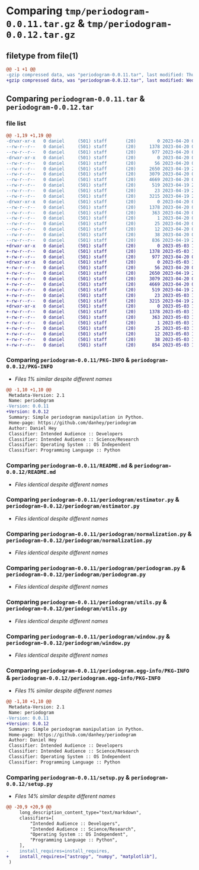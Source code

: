 # Comparing `tmp/periodogram-0.0.11.tar.gz` & `tmp/periodogram-0.0.12.tar.gz`

## filetype from file(1)

```diff
@@ -1 +1 @@
-gzip compressed data, was "periodogram-0.0.11.tar", last modified: Thu Apr 20 00:38:03 2023, max compression
+gzip compressed data, was "periodogram-0.0.12.tar", last modified: Wed May  3 14:54:47 2023, max compression
```

## Comparing `periodogram-0.0.11.tar` & `periodogram-0.0.12.tar`

### file list

```diff
@@ -1,19 +1,19 @@
-drwxr-xr-x   0 daniel     (501) staff       (20)        0 2023-04-20 00:38:03.316663 periodogram-0.0.11/
--rw-r--r--   0 daniel     (501) staff       (20)     1378 2023-04-20 00:38:03.316532 periodogram-0.0.11/PKG-INFO
--rw-r--r--   0 daniel     (501) staff       (20)      977 2023-04-20 00:36:08.000000 periodogram-0.0.11/README.md
-drwxr-xr-x   0 daniel     (501) staff       (20)        0 2023-04-20 00:38:03.315600 periodogram-0.0.11/periodogram/
--rw-r--r--   0 daniel     (501) staff       (20)       56 2023-04-20 00:36:08.000000 periodogram-0.0.11/periodogram/__init__.py
--rw-r--r--   0 daniel     (501) staff       (20)     2650 2023-04-19 22:30:49.000000 periodogram-0.0.11/periodogram/estimator.py
--rw-r--r--   0 daniel     (501) staff       (20)     3079 2023-04-20 00:36:08.000000 periodogram-0.0.11/periodogram/normalization.py
--rw-r--r--   0 daniel     (501) staff       (20)     4669 2023-04-20 00:36:08.000000 periodogram-0.0.11/periodogram/periodogram.py
--rw-r--r--   0 daniel     (501) staff       (20)      519 2023-04-19 22:39:05.000000 periodogram-0.0.11/periodogram/utils.py
--rw-r--r--   0 daniel     (501) staff       (20)       23 2023-04-19 23:05:55.000000 periodogram-0.0.11/periodogram/version.py
--rw-r--r--   0 daniel     (501) staff       (20)     3215 2023-04-19 22:23:07.000000 periodogram-0.0.11/periodogram/window.py
-drwxr-xr-x   0 daniel     (501) staff       (20)        0 2023-04-20 00:38:03.316372 periodogram-0.0.11/periodogram.egg-info/
--rw-r--r--   0 daniel     (501) staff       (20)     1378 2023-04-20 00:38:03.000000 periodogram-0.0.11/periodogram.egg-info/PKG-INFO
--rw-r--r--   0 daniel     (501) staff       (20)      363 2023-04-20 00:38:03.000000 periodogram-0.0.11/periodogram.egg-info/SOURCES.txt
--rw-r--r--   0 daniel     (501) staff       (20)        1 2023-04-20 00:38:03.000000 periodogram-0.0.11/periodogram.egg-info/dependency_links.txt
--rw-r--r--   0 daniel     (501) staff       (20)       25 2023-04-20 00:38:03.000000 periodogram-0.0.11/periodogram.egg-info/requires.txt
--rw-r--r--   0 daniel     (501) staff       (20)       12 2023-04-20 00:38:03.000000 periodogram-0.0.11/periodogram.egg-info/top_level.txt
--rw-r--r--   0 daniel     (501) staff       (20)       38 2023-04-20 00:38:03.316700 periodogram-0.0.11/setup.cfg
--rw-r--r--   0 daniel     (501) staff       (20)      836 2023-04-19 23:04:31.000000 periodogram-0.0.11/setup.py
+drwxr-xr-x   0 daniel     (501) staff       (20)        0 2023-05-03 14:54:47.470099 periodogram-0.0.12/
+-rw-r--r--   0 daniel     (501) staff       (20)     1378 2023-05-03 14:54:47.469979 periodogram-0.0.12/PKG-INFO
+-rw-r--r--   0 daniel     (501) staff       (20)      977 2023-04-20 00:36:08.000000 periodogram-0.0.12/README.md
+drwxr-xr-x   0 daniel     (501) staff       (20)        0 2023-05-03 14:54:47.469172 periodogram-0.0.12/periodogram/
+-rw-r--r--   0 daniel     (501) staff       (20)       56 2023-04-20 00:36:08.000000 periodogram-0.0.12/periodogram/__init__.py
+-rw-r--r--   0 daniel     (501) staff       (20)     2650 2023-04-19 22:30:49.000000 periodogram-0.0.12/periodogram/estimator.py
+-rw-r--r--   0 daniel     (501) staff       (20)     3079 2023-04-20 00:36:08.000000 periodogram-0.0.12/periodogram/normalization.py
+-rw-r--r--   0 daniel     (501) staff       (20)     4669 2023-04-20 00:36:08.000000 periodogram-0.0.12/periodogram/periodogram.py
+-rw-r--r--   0 daniel     (501) staff       (20)      519 2023-04-19 22:39:05.000000 periodogram-0.0.12/periodogram/utils.py
+-rw-r--r--   0 daniel     (501) staff       (20)       23 2023-05-03 14:53:11.000000 periodogram-0.0.12/periodogram/version.py
+-rw-r--r--   0 daniel     (501) staff       (20)     3215 2023-04-19 22:23:07.000000 periodogram-0.0.12/periodogram/window.py
+drwxr-xr-x   0 daniel     (501) staff       (20)        0 2023-05-03 14:54:47.469830 periodogram-0.0.12/periodogram.egg-info/
+-rw-r--r--   0 daniel     (501) staff       (20)     1378 2023-05-03 14:54:47.000000 periodogram-0.0.12/periodogram.egg-info/PKG-INFO
+-rw-r--r--   0 daniel     (501) staff       (20)      363 2023-05-03 14:54:47.000000 periodogram-0.0.12/periodogram.egg-info/SOURCES.txt
+-rw-r--r--   0 daniel     (501) staff       (20)        1 2023-05-03 14:54:47.000000 periodogram-0.0.12/periodogram.egg-info/dependency_links.txt
+-rw-r--r--   0 daniel     (501) staff       (20)       25 2023-05-03 14:54:47.000000 periodogram-0.0.12/periodogram.egg-info/requires.txt
+-rw-r--r--   0 daniel     (501) staff       (20)       12 2023-05-03 14:54:47.000000 periodogram-0.0.12/periodogram.egg-info/top_level.txt
+-rw-r--r--   0 daniel     (501) staff       (20)       38 2023-05-03 14:54:47.470135 periodogram-0.0.12/setup.cfg
+-rw-r--r--   0 daniel     (501) staff       (20)      854 2023-05-03 14:53:45.000000 periodogram-0.0.12/setup.py
```

### Comparing `periodogram-0.0.11/PKG-INFO` & `periodogram-0.0.12/PKG-INFO`

 * *Files 1% similar despite different names*

```diff
@@ -1,10 +1,10 @@
 Metadata-Version: 2.1
 Name: periodogram
-Version: 0.0.11
+Version: 0.0.12
 Summary: Simple periodogram manipulation in Python.
 Home-page: https://github.com/danhey/periodogram
 Author: Daniel Hey
 Classifier: Intended Audience :: Developers
 Classifier: Intended Audience :: Science/Research
 Classifier: Operating System :: OS Independent
 Classifier: Programming Language :: Python
```

### Comparing `periodogram-0.0.11/README.md` & `periodogram-0.0.12/README.md`

 * *Files identical despite different names*

### Comparing `periodogram-0.0.11/periodogram/estimator.py` & `periodogram-0.0.12/periodogram/estimator.py`

 * *Files identical despite different names*

### Comparing `periodogram-0.0.11/periodogram/normalization.py` & `periodogram-0.0.12/periodogram/normalization.py`

 * *Files identical despite different names*

### Comparing `periodogram-0.0.11/periodogram/periodogram.py` & `periodogram-0.0.12/periodogram/periodogram.py`

 * *Files identical despite different names*

### Comparing `periodogram-0.0.11/periodogram/utils.py` & `periodogram-0.0.12/periodogram/utils.py`

 * *Files identical despite different names*

### Comparing `periodogram-0.0.11/periodogram/window.py` & `periodogram-0.0.12/periodogram/window.py`

 * *Files identical despite different names*

### Comparing `periodogram-0.0.11/periodogram.egg-info/PKG-INFO` & `periodogram-0.0.12/periodogram.egg-info/PKG-INFO`

 * *Files 1% similar despite different names*

```diff
@@ -1,10 +1,10 @@
 Metadata-Version: 2.1
 Name: periodogram
-Version: 0.0.11
+Version: 0.0.12
 Summary: Simple periodogram manipulation in Python.
 Home-page: https://github.com/danhey/periodogram
 Author: Daniel Hey
 Classifier: Intended Audience :: Developers
 Classifier: Intended Audience :: Science/Research
 Classifier: Operating System :: OS Independent
 Classifier: Programming Language :: Python
```

### Comparing `periodogram-0.0.11/setup.py` & `periodogram-0.0.12/setup.py`

 * *Files 14% similar despite different names*

```diff
@@ -20,9 +20,9 @@
     long_description_content_type="text/markdown",
     classifiers=[
         "Intended Audience :: Developers",
         "Intended Audience :: Science/Research",
         "Operating System :: OS Independent",
         "Programming Language :: Python",
     ],
-    install_requires=install_requires,
+    install_requires=["astropy", "numpy", "matplotlib"],
 )
```

